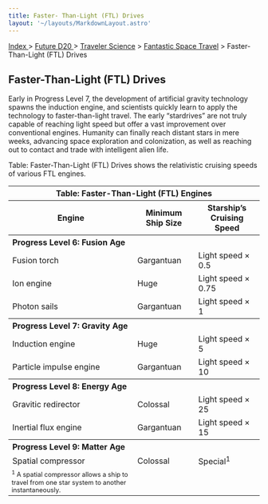 ```yaml
---
title: Faster- Than-Light (FTL) Drives
layout: '~/layouts/MarkdownLayout.astro'
---
```


[ Index ](/) > [ Future D20 ](/future.d20.srd) > [Traveler Science](/future.d20.srd/traveler.science) > [Fantastic Space Travel](/future.d20.srd/traveler.science/fantastic.space.travel) > Faster- Than-Light (FTL) Drives

## Faster-Than-Light (FTL) Drives

Early in Progress Level 7, the development of artificial gravity technology
spawns the induction engine, and scientists quickly learn to apply the
technology to faster-than-light travel. The early “stardrives” are not truly
capable of reaching light speed but offer a vast improvement over conventional
engines. Humanity can finally reach distant stars in mere weeks, advancing
space exploration and colonization, as well as reaching out to contact and
trade with intelligent alien life.

Table: Faster-Than-Light (FTL) Drives shows the relativistic cruising speeds
of various FTL engines.


<table> <tr><th colspan="3">Table: Faster-Than-Light (FTL) Engines</th></tr> <tr><th>Engine</th><th>Minimum Ship Size</th><th>Starship’s Cruising Speed</th></tr> <tr><th colspan="3" style="text-align: left">Progress Level 6: Fusion Age</th></tr> <tr><td>Fusion torch </td><td>Gargantuan</td><td>Light speed × 0.5</td></tr> <tr class="shaded"><td>Ion engine </td><td>Huge</td><td>Light speed × 0.75</td></tr> <tr><td>Photon sails </td><td>Gargantuan</td><td>Light speed × 1</td></tr> <tr><th colspan="3" style="text-align: left">Progress Level 7: Gravity Age</th></tr> <tr><td>Induction engine</td><td>Huge</td><td>Light speed × 5</td></tr> <tr class="shaded"><td>Particle impulse engine </td><td>Gargantuan</td><td>Light speed × 10</td></tr> <tr><th colspan="3" style="text-align: left">Progress Level 8: Energy Age</th></tr> <tr><td>Gravitic redirector </td><td>Colossal</td><td>Light speed × 25</td></tr> <tr class="shaded"><td>Inertial flux engine </td><td>Gargantuan</td><td>Light speed × 15</td></tr> <tr><th colspan="3" style="text-align: left">Progress Level 9: Matter Age</th></tr> <tr><td>Spatial compressor </td><td>Colossal</td><td>Special<sup>1</sup></td></tr> <tr><td style="font-size: .8em; text-align: left"> <sup>1</sup> A spatial compressor allows a ship to travel from one star system to another instantaneously. </td></tr> </table>




